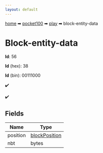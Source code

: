 ```yaml
---
layout: default
---
```


[home](/) ➡ [pocket100](/protocol/pocket100) ➡ [play](/protocol/pocket100/play) ➡ block-entity-data

# Block-entity-data

**Id**: 56

**Id** (hex): 38

**Id** (bin): 00111000

✔️

✔️

## Fields

Name | Type
---|---
position | [blockPosition](/protocol/pocket100/types/block-position)
nbt | bytes

